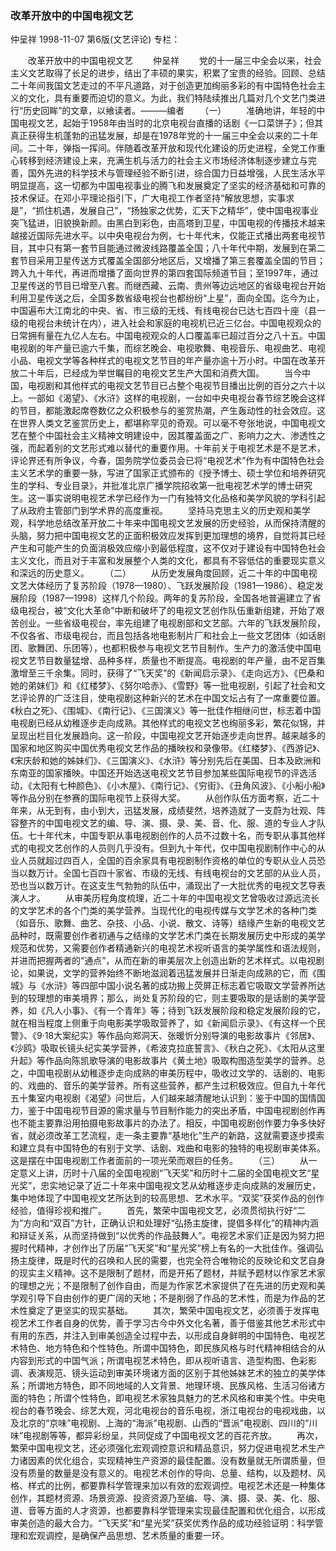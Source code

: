 ### 改革开放中的中国电视文艺
仲呈祥
1998-11-07
第6版(文艺评论)
专栏：

　　改革开放中的中国电视文艺
　　仲呈祥
　　党的十一届三中全会以来，社会主义文艺取得了长足的进步，结出了丰硕的果实，积累了宝贵的经验。回顾、总结二十年间我国文艺走过的不平凡道路，对于创造更加绚丽多彩的有中国特色社会主义的文化，具有重要而迫切的意义。为此，我们特陆续推出几篇对几个文艺门类进行“历史回眸”的文章，以飨读者。———编者
　　（一）
　　准确地讲，年轻的中国电视文艺，起始于1958年由当时的北京电视台直播的话剧《一口菜饼子》；但其真正获得生机蓬勃的迅猛发展，却是在1978年党的十一届三中全会以来的二十年间。二十年，弹指一挥间。伴随着改革开放和现代化建设的历史进程，全党工作重心转移到经济建设上来，充满生机与活力的社会主义市场经济体制逐步建立与完善，国外先进的科学技术与管理经验不断引进，综合国力日益增强，人民生活水平明显提高，这一切都为中国电视事业的腾飞和发展奠定了坚实的经济基础和可靠的技术保证。在邓小平理论指引下，广大电视工作者坚持“解放思想，实事求是”，“抓住机遇，发展自己”，“扬独家之优势，汇天下之精华”，使中国电视事业突飞猛进，旧貌换新颜。由黑白到彩色，由高塔到卫星，中国电视的传播技术越来越接近国际先进水平。以中央电视台为例，七十年代末，仅能正式播出两套电视节目，其中只有第一套节目能通过微波线路覆盖全国；八十年代中期，发展到在第二套节目采用卫星传送方式覆盖全国部分地区后，又增播了第三套覆盖全国的节目；跨入九十年代，再进而增播了面向世界的第四套国际频道节目；至1997年，通过卫星传送的节目已增至八套。而继西藏、云南、贵州等边远地区的省级电视台开始利用卫星传送之后，全国多数省级电视台也都纷纷“上星”，面向全国。迄今为止，中国遍布大江南北的中央、省、市三级的无线、有线电视台已达七百四十座（县一级的电视台未统计在内），进入社会和家庭的电视机已近三亿台。中国电视观众的日常拥有量在九亿人左右。中国电视观众的人口覆盖率已超过百分之八十五。中国电视剧的年产量已逾六千集，而综艺晚会、电视歌舞、电视音乐、电视曲艺、电视小品、电视文学等各种样式的电视文艺节目的年产量亦逾十万小时。中国在改革开放二十年后，已经成为举世瞩目的电视文艺生产大国和消费大国。
　　当今中国，电视剧和其他样式的电视文艺节目已占整个电视节目播出比例的百分之六十以上。一部如《渴望》、《水浒》这样的电视剧，一台如中央电视台春节综艺晚会这样的节目，都能激起席卷数亿之众积极参与的鉴赏热潮，产生轰动性的社会效应。这在世界人类文艺鉴赏历史上，都堪称罕见的奇观。可以毫不夸张地说，中国电视文艺在整个中国社会主义精神文明建设中，因其覆盖面之广、影响力之大、渗透性之强，而起着别的文艺形式难以替代的重要作用。十年前关于电视艺术是不是艺术，评论界还有所争议，今春，国务院学位委员会已将“电视艺术”作为有中国特色社会主义艺术学的重要一脉，写进了国家正式颁布的《授予博士、硕士学位和培养研究生的学科、专业目录》，并批准北京广播学院招收第一批电视艺术学的博士研究生。这一事实说明电视艺术学已经作为一门有独特文化品格和美学风貌的学科引起了从政府主管部门到学术界的高度重视。
　　坚持马克思主义的历史观和美学观，科学地总结改革开放二十年来中国电视文艺发展的历史经验，从而保持清醒的头脑，努力把中国电视文艺的正面积极效应发挥到更加理想的境界，自觉将其已经产生和可能产生的负面消极效应缩小到最低程度，这不仅对于建设有中国特色社会主义文化，而且对于丰富和发展整个人类的文化，都具有不容低估的重要现实意义和深远的历史意义。
　　（二）
　　从历史发展角度回顾，近二十年的中国电视文艺大体经历了复苏阶段（1978—1980）、飞跃发展阶段（1981—1986）、稳定发展阶段（1987—1998）这样几个阶段。两年的复苏阶段，全国各地普遍建立了省级电视台，被“文化大革命”中断和破坏了的电视文艺创作队伍重新组建，开始了艰苦创业。一些省级电视台，率先组建了电视剧部和文艺部。六年的飞跃发展阶段，不仅各省、市级电视台，而且包括各地电影制片厂和社会上一些文艺团体（如话剧团、歌舞团、乐团等），也都积极参与电视文艺节目制作。生产力的激活使中国电视文艺节目数量猛增、品种多样，质量也不断提高。电视剧的年产量，由不足百集激增至三千余集。同时，获得了“飞天奖”的《新闻启示录》、《走向远方》、《巴桑和她的弟妹们》和《红楼梦》、《努尔哈赤》、《雪野》等一批电视剧，引起了社会和文艺评论界的广泛注目，使电视剧这种新兴的艺术在中国文坛占有了一席重要位置。《秋白之死》、《围城》、《南行记》、《三国演义》等一批佳作相继问世，标志着中国电视剧已经从幼稚逐步走向成熟。其他样式的电视文艺也绚丽多彩，繁花似锦，并呈现出栏目化发展趋向。这一阶段，中国电视文艺开始逐步走向世界。越来越多的国家和地区购买中国优秀电视文艺作品的播映权和录像带。《红楼梦》、《西游记》、《宋庆龄和她的姊妹们》、《三国演义》、《水浒》等分别先后在美国、日本及欧洲和东南亚的国家播映。中国还开始选送电视文艺节目参加某些国际电视节的评选活动，《太阳有七种颜色》、《小木屋》、《南行记》、《穷街》、《丑角风波》、《小船小船》等作品分别在参赛的国际电视节上获得大奖。
　　从创作队伍方面考察，近二十年来，从无到有，由小到大，迅猛发展，成绩斐然，培养造就了一支蔚为壮观、阵容整齐的中国电视文艺的编、导、演、摄、录、美、音、化、服、道的专业人才队伍。七十年代末，中国专职从事电视剧创作的人员不过数十名，而专职从事其他样式的电视文艺创作的人员则几乎没有。但到九十年代，仅中国电视剧制作中心的从业人员就超过四百人，全国的百余家具有电视剧制作资格的单位的专职从业人员恐当以数万计。全国七百四十家省、市级的无线、有线电视台的文艺部的从业人员，恐也当以数万计。在这支生气勃勃的队伍中，涌现出了一大批优秀的电视文艺导表演人才。
　　从审美历程角度梳理，近二十年的中国电视文艺曾吸收过源远流长的文学艺术的各个门类的美学营养。当现代化的电视传媒与文学艺术的各种门类（如音乐、歌舞、曲艺、杂技、小品、小说、散文、诗等）结缘产生新的电视文艺品种时，既需要创作者初通与之结缘的文学艺术门类在长期发展历史中形成的美学规范和优势，又需要创作者精通新兴的电视艺术视听语言的美学属性和语法规则，并进而把握两者的“通点”，从而在新的审美层次上创造出新的艺术样式。以电视剧论，如果说，文学的营养始终不断地滋润着迅猛发展并日渐走向成熟的它，而《围城》与《水浒》等四部中国小说名著的成功搬上荧屏正标志着它吸取文学营养所达到的较理想的审美境界；那么，尚处复苏阶段的它，则主要吸取的是话剧的美学营养，如《凡人小事》、《有一个青年》等；待到飞跃发展阶段和稳定发展阶段的它，就在相当程度上侧重于向电影美学吸取营养了，如《新闻启示录》、《有这样一个民警》、《9·18大案纪实》等作品向郑洞天、张暖忻分别导演的电影故事片《邻居》、《沙鸥》吸取长镜头纪实美学营养，《希波克拉底誓言》、《秋白之死》、《太阳从这里升起》等作品向陈凯歌导演的电影故事片《黄土地》吸取构图造型美学的营养。总之，中国电视剧从幼稚逐步走向成熟的审美历程中，吸收过文学的、话剧的、电影的、戏曲的、音乐的美学营养。所有这些营养，都产生过积极效应。但自九十年代五十集室内电视剧《渴望》问世后，人们越来越清醒地认识到：鉴于中国的国情国力，鉴于中国电视节目源的需求量与节目制作能力的突出矛盾，中国电视剧创作再也不能主要靠沿用拍摄电影故事片的办法了。相反，中国电视剧创作要力争多快好省，就必须改革工艺流程，走一条主要靠“基地化”生产的新路，这就需要逐步摸索和建立具有中国特色的有别于文学、话剧、戏曲和电影的独特的电视剧审美体系。这是摆在中国电视剧工作者面前的一项光荣而艰巨的任务。
　　（三）
　　从一定意义上讲，历时十八届的全国电视剧“飞天奖”和历时十二届的全国电视文艺“星光奖”，忠实地记录了近二十年来中国电视文艺从幼稚逐步走向成熟的发展历史，集中地体现了中国电视文艺所达到的较高思想、艺术水平。“双奖”获奖作品的创作经验，值得珍视和推广。
　　首先，繁荣中国电视文艺，必须贯彻执行好“二为”方向和“双百”方针，正确认识和处理好“弘扬主旋律，提倡多样化”的精神内涵和辩证关系，从而坚持做到“以优秀的作品鼓舞人”。电视艺术家们正是因为努力把握时代精神，才创作出了历届“飞天奖”和“星光奖”榜上有名的一大批佳作。强调弘扬主旋律，既是时代的召唤和人民的需要，也完全符合唯物论的反映论和文艺自身的现实主义精神。这不是限制了题材，而是开拓了题材，并赋予题材以作家艺术家的理想之光；不是限制了创作自由，而是为作家艺术家提供了在先进的历史观和美学观引导下自由创作的更广阔的天地；不是削弱了作品的艺术性，而是为作品的艺术性奠定了更坚实的现实基础。
　　其次，繁荣中国电视文艺，必须善于发挥电视艺术工作者自身的优势，善于学习古今中外文化名著，善于借鉴其他艺术形式中有用的东西，并注入到审美创造全过程中去，以形成自身鲜明的中国特色、电视艺术特色、地方特色和个性特色。所谓中国特色，即民族风格与时代精神相结合的从内容到形式的中国气派；所谓电视艺术特色，即从视听语言、造型构图、色彩影调、表演规范、镜头运动到审美环境诸方面的区别于其他姊妹艺术的独立的美学体系；所谓地方特色，即不同地域的人文背景、地理环境、民族风格、生活习俗诸方面的特色；所谓个性特色，即电视艺术家独具魅力的艺术风格和审美个性。中央电视台的春节晚会、综艺大观，河北电视台的音乐电视，浙江电视台的电视戏曲，以及北京的“京味”电视剧、上海的“海派”电视剧、山西的“晋派”电视剧、四川的“川味”电视剧等等，都异彩纷呈，共同促成了中国电视文艺的百花齐放。
　　再次，繁荣中国电视文艺，还必须强化宏观调控意识和精品意识，努力促进电视艺术生产力诸因素的优化组合，实现精神生产资源的最佳配置。没有数量就无所谓质量，但没有质量的数量是没有意义的。电视艺术创作的导向、总量、结构，以及题材、风格、样式的比例，都要靠科学管理来加以有效的宏观调控。电视艺术还是一种集体创作，其题材资源、场景资源、投资资源乃至编、导、演、摄、录、美、化、服、道、音等方面的人才资源，也都要靠科学管理来实现最佳配置和优化组合，以形成审美创造的最大合力。“飞天奖”和“星光奖”获奖优秀作品的成功经验证明：科学管理和宏观调控，是确保产品思想、艺术质量的重要一环。
